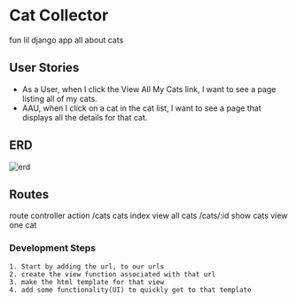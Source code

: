 # Cat Collector

fun lil django app all about cats


## User Stories
- As a User, when I click the View All My Cats link, I want to see a page listing all of my cats.
- AAU, when I click on a cat in the cat list, I want to see a page that displays all the details for that cat.

## ERD

![erd](https://i.imgur.com/37yYc42.png)

## Routes

route controller action 
/cats  cats index view all cats
/cats/:id show cats view one cat


### Development Steps

    1. Start by adding the url, to our urls
    2. create the view function associated with that url
    3. make the html template for that view
    4. add some functionality(UI) to quickly get to that template